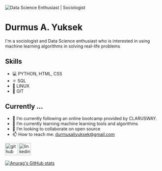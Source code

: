 ![Data Science Enthusiast | Sociologist](https://github.com/durmusayuksek/durmusayuksek/blob/main/banner.jpg)

# Durmus A. Yuksek

I'm a sociologist and Data Science enthusiast who is interested in using machine learning algorithms in solving real-life problems

## Skills 
* 💻 PYTHON, HTML, CSS
* ⚛️ SQL
* 🐧 LINUX
* 📱 GIT

## Currently ...
* 🔭 I’m currently following an online bootcamp provided by CLARUSWAY. 
* 🌱 I’m currently learning machine learning tools and algorithms  
* 👯 I’m looking to collaborate on open source 
* 📫 How to reach me: durmusaliyuksek@gmail.com 


[<img src='https://cdn.jsdelivr.net/npm/simple-icons@3.0.1/icons/github.svg' alt='github' height='40'>](https://github.com/durmusayuksek)  [<img src='https://cdn.jsdelivr.net/npm/simple-icons@3.0.1/icons/linkedin.svg' alt='linkedin' height='40'>](https://www.linkedin.com/in/durmusayuksek/)  



[![Anurag's GitHub stats](https://github-readme-stats.vercel.app/api?username=durmusayuksek)](https://github.com/anuraghazra/github-readme-stats)



<!---
durmusayuksek/durmusayuksek is a ✨ special ✨ repository because its `README.md` (this file) appears on your GitHub profile.
You can click the Preview link to take a look at your changes.
--->
